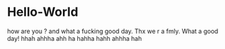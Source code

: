 # Hello-World
how are you ? and what a fucking good day.
Thx we r a fmly.
What a good day!
hhah ahhha ahh ha
hahha hahh ahhha hah 
